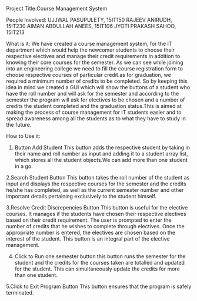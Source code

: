 Project Title:Course Management System

People Involved:
UJJWAL PASUPULETY, 15IT150
RAJEEV ANIRUDH, 15IT230
AIMAN ABDULLAH ANEES, 15IT106
JYOTI PRAKASH SAHOO, 15IT213


What is it:
We have created a course management system, for the IT department which would help the newcomer students to choose their respective electives and manage their credit requirements in addition to knowing their core courses for the semester. As we can see while joining into an engineering college we need to fill the course registration form to choose respective courses of particular credit.as for graduation, we required a minimum number of credits to be completed. So by keeping this idea in mind we created a GUI which will show the buttons of a student who have the roll number and will ask for the semester and according to the semester the program will ask for electives to be chosen and a number of credits the student completed and the graduation status.This is aimed at making the process of course management for IT students easier and to spread awareness among all the students as to what they have to study in the future. 


How to Use it:
1. Button Add Student
This button adds the respective student by taking in their name and roll number  as input and adding it to a student array list, which stores all the student objects.We can add more than one student in a go. 
 

2.Search Student Button
This button takes the roll number of the student as input and displays the respective courses for the semester and the credits he/she has completed, as well as the current semester number and other important details pertaining exclusively to the student himself.

3.Resolve Credit Discrepencies Button
This button is useful for the elective courses. It manages if the students have chosen their respective electives based on their credit requirement. The user is prompted to enter the number of credits that he wishes to complete through electives. Once the appropriate number is entered, the electives are chosen based on the interest of the student. This button is an integral part of the elective management. 

4. Click to Run one semester button
this button runs the semester for the student and the credits for the courses taken are totalled and updated for the student. This can simultaneously update the credits for more than one student. 

5.Click to Exit Program Button
This button ensures that the program is safely terminated.  
